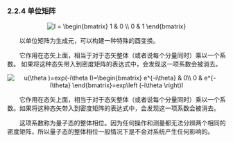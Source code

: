 ### 2.2.4 单位矩阵

<div align=center>
<img src="https://latex.codecogs.com/gif.latex?\inline&space;\dpi{100}&space;I&space;=&space;\begin{bmatrix}&space;1&space;&&space;0&space;\\&space;0&space;&&space;1&space;\end{bmatrix}" title="I = \begin{bmatrix} 1 & 0 \\ 0 & 1 \end{bmatrix}" />
</div>

&emsp;&emsp;以单位矩阵为生成元，可以构建一种特殊的酉变换。

&emsp;&emsp;它作用在态矢上面，相当于对于态矢整体（或者说每个分量同时）乘以一个系数。
如果将这种态矢带入到密度矩阵的表达式中，会发现这一项系数会被消去。

<div align=center>
<img src="https://latex.codecogs.com/gif.latex?\inline&space;u(\theta&space;)=exp(-i\theta&space;I)=\begin{bmatrix}&space;e^{-i\theta}&space;&&space;0\\&space;0&space;&&space;e^{-i\theta}&space;\end{bmatrix}=exp\left&space;(-i\theta&space;\right)I" title="u(\theta )=exp(-i\theta I)=\begin{bmatrix} e^{-i\theta} & 0\\ 0 & e^{-i\theta} \end{bmatrix}=exp\left (-i\theta \right)I" />
</div>

&emsp;&emsp;它作用在态矢上面，相当于对于态矢整体（或者说每个分量同时）乘以一个系数。如果将这种态矢带入到密度矩阵的表达式中，会发现这一项系数会被消去。

&emsp;&emsp;这项系数称为量子态的整体相位。因为任何操作和测量都无法分辨两个相同的密度矩阵，所以量子态的整体相位一般情况下是不会对系统产生任何影响的。